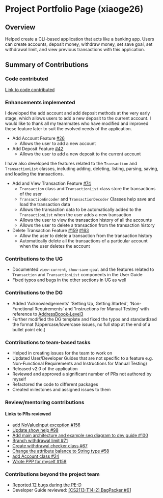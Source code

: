 # Project Portfolio Page (xiaoge26)

## Overview

Helped create a CLI-based application that acts like a banking app. Users can create accounts, deposit money, withdraw money, set save goal, set withdrawal limit, and view previous transactions with this application.

## Summary of Contributions

### Code contributed
[Link to code contributed](https://nus-cs2113-ay2223s2.github.io/tp-dashboard/?search=xiaoge26&breakdown=true&sort=groupTitle%20dsc&sortWithin=title&since=2023-02-17&timeframe=commit&mergegroup=&groupSelect=groupByRepos&checkedFileTypes=docs~functional-code~test-code~other)

### Enhancements implemented

I developed the add account and add deposit methods at the very early stage, which allows users to add a new deposit to the current account. 
I would like to thank all my teammates who have modified and improved these feature later to suit the evolved needs of the application. <br />
* Add Account Feature [#26](https://github.com/AY2223S2-CS2113-T13-3/tp/pull/26)
  * Allows the user to add a new account
* Add Deposit Feature [#42](https://github.com/AY2223S2-CS2113-T13-3/tp/pull/42)
  * Allows the user to add a new deposit to the current account 


I have also developed the features related to the `Transaction` and `TransactionList` classes, including adding, 
deleting, listing, parsing, saving, and loading the transactions. <br />
* Add and View Transaction Feature [#74](https://github.com/AY2223S2-CS2113-T13-3/tp/pull/74)
  * `Transaction` class and `TransactionList` class store the transactions of the user <br />
  * `TransactionEncoder` and `TransactionDecoder` Classes help save and load the transaction data
  * Allows the transaction data to be automatically added to the `TransactionList` when the user adds a new transaction
  * Allows the user to view the transaction history of all the accounts
  * Allows the user to delete a transaction from the transaction history
* Delete Transaction Feature [#159](https://github.com/AY2223S2-CS2113-T13-3/tp/pull/159) [#163](https://github.com/AY2223S2-CS2113-T13-3/tp/pull/163)
  * Allow the user to delete a transaction from the transaction history
  * Automatically delete all the transactions of a particular account when the user deletes the account
### Contributions to the UG

* Documented `view-current`, `show-save-goal` and the features related to `Transaction` and `TransactionList` components in the User Guide <br />
* Fixed typos and bugs in the other sections in UG as well <br />

### Contributions to the DG

* Added 'Acknowledgements' 'Setting Up, Getting Started', 'Non-Functional Requirements' and 'Instructions for Manual Testing' with reference to 
[AddressBoook-Level3](https://se-education.org/addressbook-level3/DeveloperGuide.html) <br />
* Further modified the DG template and fixed the typos and standardized the format (Uppercase/lowercase issues, no full stop at the end of a bullet point etc.)


### Contributions to team-based tasks

* Helped in creating issues for the team to work on
* Updated User/Developer Guides that are not specific to a feature e.g. Non-Functional Requirements and Instructions for Manual Testing)
* Released v2.0 of the application
* Reviewed and approved a significant number of PRs not authored by myself
* Refactored the code to different packages
* Created milestones and assigned issues to them

### Review/mentoring contributions
#### Links to PRs reviewed
* [add NoValueInput exception #156](https://github.com/AY2223S2-CS2113-T13-3/tp/pull/156)
* [Update show help #98](https://github.com/AY2223S2-CS2113-T13-3/tp/pull/98)
* [Add main architecture and example seq diagram to dev guide #100](https://github.com/AY2223S2-CS2113-T13-3/tp/pull/100)
* [Branch withdrawal limit #71](https://github.com/AY2223S2-CS2113-T13-3/tp/pull/71)
* [Create withdrawal checker class #67](https://github.com/AY2223S2-CS2113-T13-3/tp/pull/67)
* [Change the attribute balance to String type #58](https://github.com/AY2223S2-CS2113-T13-3/tp/pull/58)
* [add Account class #24](https://github.com/AY2223S2-CS2113-T13-3/tp/pull/24)
* [Wrote PPP for myself #158](https://github.com/AY2223S2-CS2113-T13-3/tp/pull/158)


### Contributions beyond the project team
* [Reported 12 bugs during the PE-D](https://github.com/xiaoge26/ped/issues)
* Developer Guide reviewed: [[CS2113-T14-2] BagPacker #61](https://github.com/nus-cs2113-AY2223S2/tp/pull/61/files/bf0684974cef3c42639ecce53b4a5ff60dec3a7a)
